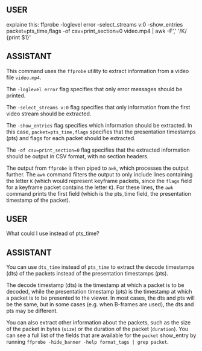 ## USER
explaine this: ffprobe -loglevel error -select_streams v:0 -show_entries packet=pts_time,flags -of csv=print_section=0 video.mp4 | awk -F',' '/K/ {print $1}'


## ASSISTANT
This command uses the `ffprobe` utility to extract information from a video file `video.mp4`. 

The `-loglevel error` flag specifies that only error messages should be printed. 

The `-select_streams v:0` flag specifies that only information from the first video stream should be extracted. 

The `-show_entries` flag specifies which information should be extracted. In this case, `packet=pts_time,flags` specifies that the presentation timestamps (pts) and flags for each packet should be extracted. 

The `-of csv=print_section=0` flag specifies that the extracted information should be output in CSV format, with no section headers. 

The output from `ffprobe` is then piped to `awk`, which processes the output further. The `awk` command filters the output to only include lines containing the letter `K` (which would represent keyframe packets, since the `flags` field for a keyframe packet contains the letter `K`). For these lines, the `awk` command prints the first field (which is the pts_time field, the presentation timestamp of the packet).

## USER
What could I use instead of pts_time?

## ASSISTANT
You can use `dts_time` instead of `pts_time` to extract the decode timestamps (dts) of the packets instead of the presentation timestamps (pts).

The decode timestamp (dts) is the timestamp at which a packet is to be decoded, while the presentation timestamp (pts) is the timestamp at which a packet is to be presented to the viewer. In most cases, the dts and pts will be the same, but in some cases (e.g. when B-frames are used), the dts and pts may be different.

You can also extract other information about the packets, such as the size of the packet in bytes (`size`) or the duration of the packet (`duration`). You can see a full list of the fields that are available for the `packet` show_entry by running `ffprobe -hide_banner -help format_tags | grep packet`.